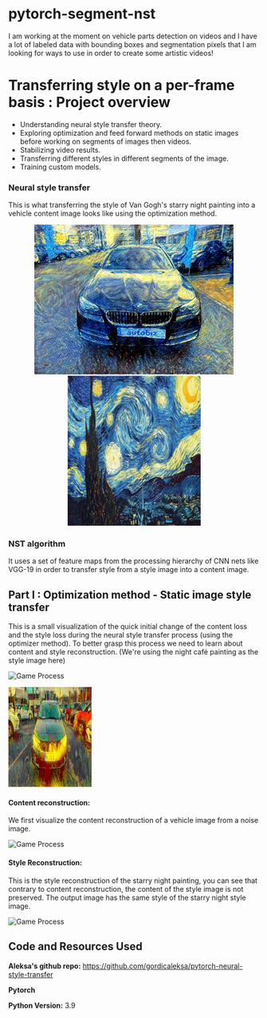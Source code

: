 # pytorch-segment-nst
I am working at the moment on vehicle parts detection on videos and I have a lot of labeled data with bounding boxes and segmentation pixels that I am looking for ways to use in order to create some artistic videos!
# Transferring style on a per-frame basis : Project overview
* Understanding neural style transfer theory.
* Exploring optimization and feed forward methods on static images before working on segments of images then videos.
* Stabilizing video results. 
* Transferring different styles in different segments of the image.
* Training custom models.

### Neural style transfer

This is what transferring the style of Van Gogh's starry night painting into a vehicle content image looks like using the optimization method.


<p align="center">

<img src="https://github.com/aymanemoataz/pytorch-segment-nst/blob/main/results/bmw_starry.jpg" width="400px" height="300px">
<img src="data/style-images/vg_starry_night_resized.jpg" width="267px" height="300px">
</p>





### NST algorithm

It uses a set of feature maps from the processing hierarchy of CNN nets like VGG-19 in order to transfer style from a style image into a content image. 
## Part I : Optimization method - Static image style transfer

This is a small visualization of the quick initial change of the content loss and the style loss during the neural style transfer process (using the optimizer method). To better grasp this process we need to learn about content and style reconstruction. (We're using the night café painting as the style image here)


![Game Process](https://github.com/aymanemoataz/pytorch-segment-nst/blob/main/results/NST_Optimizer_Trim.gif)

<img src="https://github.com/aymanemoataz/pytorch-segment-nst/blob/main/results/fiatlacafe.jpg" width="167px" height="200px">

#### Content reconstruction:
We first visualize the content reconstruction of a vehicle image from a noise image.

![Game Process](https://github.com/aymanemoataz/pytorch-segment-nst/blob/main/results/noisefiat_Trim.gif)


#### Style Reconstruction:
This is the style reconstruction of the starry night painting, you can see that contrary to content reconstruction, the content of the style image is not preserved. The output image has the same style of the starry night style image. 

![Game Process](https://github.com/aymanemoataz/pytorch-segment-nst/blob/main/results/style_reconstruction_Trim.gif)






## Code and Resources Used 

**Aleksa's github repo:** https://github.com/gordicaleksa/pytorch-neural-style-transfer

**Pytorch**

**Python Version:** 3.9 


